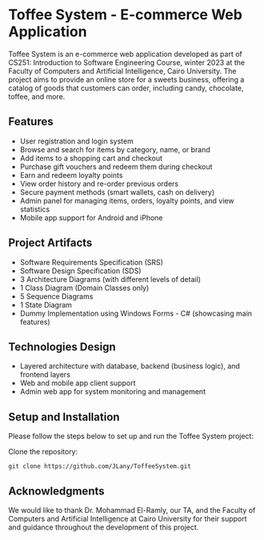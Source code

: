 # Toffee System - E-commerce Web Application

Toffee System is an e-commerce web application developed as part of CS251: Introduction to Software Engineering Course, winter 2023 at the Faculty of Computers and Artificial Intelligence, Cairo University. The project aims to provide an online store for a sweets business, offering a catalog of goods that customers can order, including candy, chocolate, toffee, and more.

## Features

- User registration and login system
- Browse and search for items by category, name, or brand
- Add items to a shopping cart and checkout
- Purchase gift vouchers and redeem them during checkout
- Earn and redeem loyalty points
- View order history and re-order previous orders
- Secure payment methods (smart wallets, cash on delivery)
- Admin panel for managing items, orders, loyalty points, and view statistics
- Mobile app support for Android and iPhone

## Project Artifacts

- Software Requirements Specification (SRS)
- Software Design Specification (SDS)
- 3 Architecture Diagrams (with different levels of detail)
- 1 Class Diagram (Domain Classes only)
- 5 Sequence Diagrams
- 1 State Diagram
- Dummy Implementation using Windows Forms - C# (showcasing main features)

## Technologies Design

- Layered architecture with database, backend (business logic), and frontend layers
- Web and mobile app client support
- Admin web app for system monitoring and management

## Setup and Installation

Please follow the steps below to set up and run the Toffee System project:

Clone the repository:
```
git clone https://github.com/JLany/ToffeeSystem.git
```

## Acknowledgments

We would like to thank Dr. Mohammad El-Ramly, our TA, and the Faculty of Computers and Artificial Intelligence at Cairo University for their support and guidance throughout the development of this project.
